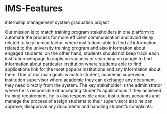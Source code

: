# IMS-Features
internship management system graduation project 


Our mission is to match training program stakeholders in one platform to automate the process for more efficient communication and avoid delay related to lazy human factor. where
institutions able to find all information related to the university training program and also information about engaged students. on the other hand, students should not keep track 
each institution webpage to apply on vacancy or searching on google to find information about particular institution where students able to find applications link for the most 
popular institutions and any information about them. One of our main goals is match student, academic supervisor, institution supervisor where academic they can exchange any 
document they need directly from the system. The key stakeholder is the administrator where he is responsible of accepting student’s applications if they achieved training 
requirement.  he is also responsible about institutions accounts and manage the process of assign students to their supervisors also he can approve, disapprove any documents and 
handling student’s complaints.
